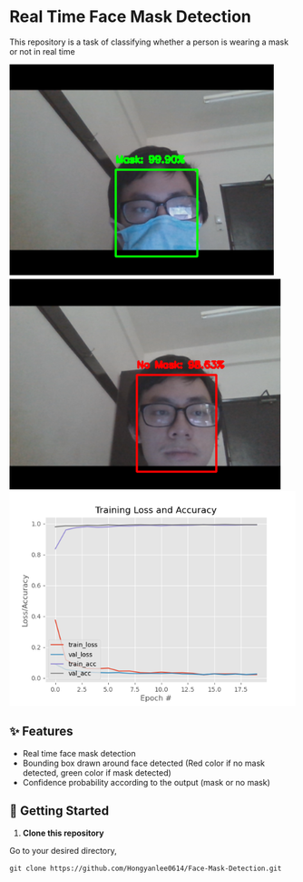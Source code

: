 # Real Time Face Mask Detection
This repository is a task of classifying whether a person is wearing a mask or not in real time

![Mask](https://github.com/Hongyanlee0614/Face-Mask-Detection/blob/master/mask.PNG)
![No Mask](https://github.com/Hongyanlee0614/Face-Mask-Detection/blob/master/no_mask.PNG)
![Plot](https://github.com/Hongyanlee0614/Face-Mask-Detection/blob/master/plot.png)

## ✨ Features

- Real time face mask detection
- Bounding box drawn around face detected (Red color if no mask detected, green color if mask detected)
- Confidence probability according to the output (mask or no mask)

## 🚀 Getting Started

1. **Clone this repository**

Go to your desired directory,

```
git clone https://github.com/Hongyanlee0614/Face-Mask-Detection.git
```
